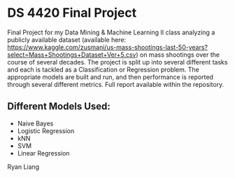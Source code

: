# DS 4420 Final Project

Final Project for my Data Mining & Machine Learning II class analyzing a publicly available dataset (available here: https://www.kaggle.com/zusmani/us-mass-shootings-last-50-years?select=Mass+Shootings+Dataset+Ver+5.csv) on mass shootings over the course of several decades. The project is split up into several different tasks and each is tackled as a Classification or Regression problem. The appropriate models are built and run, and then performance is reported through several different metrics. Full report available within the repository.

## Different Models Used:
- Naive Bayes
- Logistic Regression
- kNN
- SVM
- Linear Regression


Ryan Liang